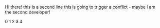 Hi there!
this is a second line
this is going to trigger a conflict  - maybe
I am the second developer!

0
1
2
3
4
